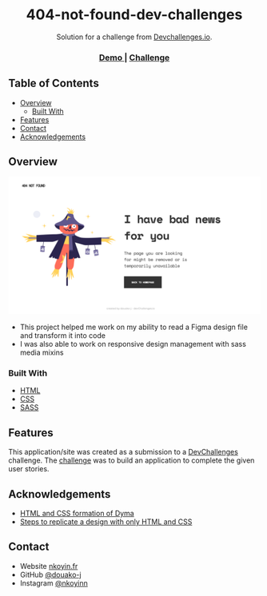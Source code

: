 <h1 align="center">404-not-found-dev-challenges</h1>

<div align="center">
   Solution for a challenge from  <a href="http://devchallenges.io" target="_blank">Devchallenges.io</a>.
</div>

<div align="center">
  <h3>
    <a href="https://{your-demo-link.your-domain}">
      Demo
    </a>
    <!--span> | </span>
    <a href="https://{your-url-to-the-solution}">
      Solution
    </a-->
    <span> | </span>
    <a href="https://devchallenges.io/challenges/wBunSb7FPrIepJZAg0sY">
      Challenge
    </a>
  </h3>
</div>

<!-- TABLE OF CONTENTS -->

## Table of Contents

- [Overview](#overview)
  - [Built With](#built-with)
- [Features](#features)
- [Contact](#contact)
- [Acknowledgements](#acknowledgements)

<!-- OVERVIEW -->

## Overview

![screenshot](./screenshot.png)

- This project helped me work on my ability to read a Figma design file and transform it into code
- I was also able to work on responsive design management with sass media mixins

### Built With

<!-- This section should list any major frameworks that you built your project using. Here are a few examples.-->

- [HTML](https://www.w3schools.com/html/)
- [CSS](https://www.w3schools.com/css/default.asp)
- [SASS](https://sass-lang.com/)

## Features

<!-- List the features of your application or follow the template. Don't share the figma file here :) -->

This application/site was created as a submission to a [DevChallenges](https://devchallenges.io/challenges) challenge. The [challenge](https://devchallenges.io/challenges/wBunSb7FPrIepJZAg0sY) was to build an application to complete the given user stories.

## Acknowledgements

<!-- This section should list any articles or add-ons/plugins that helps you to complete the project. This is optional but it will help you in the future. For exmpale -->

- [HTML and CSS formation of Dyma](https://dyma.fr/)
- [Steps to replicate a design with only HTML and CSS](https://devchallenges-blogs.web.app/how-to-replicate-design/)

## Contact

- Website [nkoyin.fr](http://www.nkoyin.fr/)
- GitHub [@douako-j](https://github.com/douako-j)
- Instagram [@nkoyinn](https://www.instagram.com/nkoyinn/)
